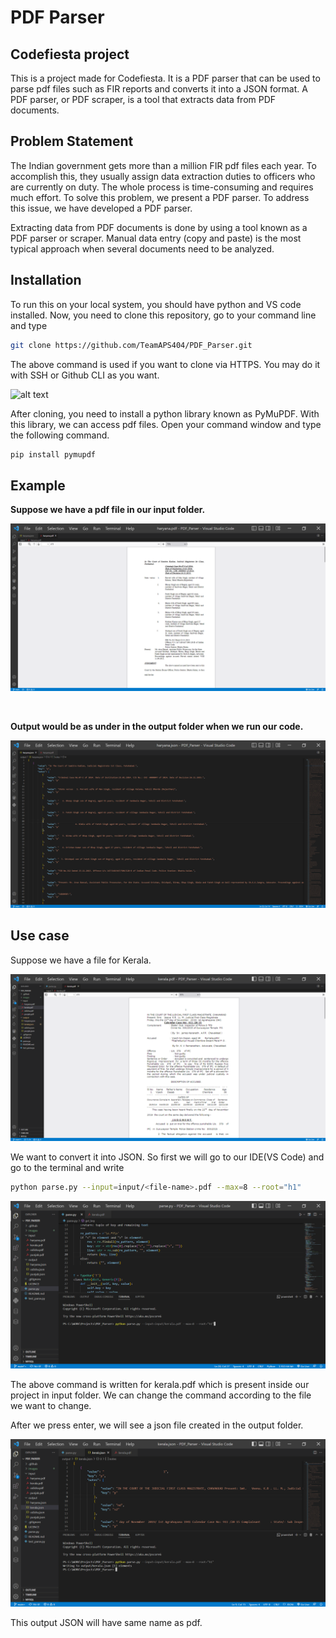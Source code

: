# PDF Parser

## Codefiesta project
This is a project made for Codefiesta. It is a PDF parser that can be used to parse pdf files such as FIR reports and converts it into a JSON format.
A PDF parser, or PDF scraper, is a tool that extracts data from PDF documents.

## Problem Statement
The Indian government gets more than a million FIR pdf files each year. To accomplish this, they usually assign data extraction duties to officers who are currently on duty. The whole process is time-consuming and requires much effort. To solve this problem, we present a PDF parser. To address this issue, we have developed a PDF parser.

Extracting data from PDF documents is done by using a tool known as a PDF parser or scraper. Manual data entry (copy and paste) is the most typical approach when several documents need to be analyzed.

## Installation
To run this on your local system, you should have python and VS code installed.
Now, you need to clone this repository, go to your command line and type

```bash
git clone https://github.com/TeamAPS404/PDF_Parser.git
```

The above command is used if you want to clone via HTTPS. You may do it with SSH or Github CLI as you want.

![alt text](https://github.com/TeamAPS404/PDF_Parser/blob/main/images/Meet%20-%20rak-jeum-fyv%20and%2011%20more%20pages%20-%20Personal%20-%20Microsoft%E2%80%8B%20Edge%2014-07-2022%2011_04_22%20(2).png)


After cloning, you need to install a python library known as PyMuPDF. With this library, we can access pdf files. Open your command window and type the following command.

```bash
pip install pymupdf
```

## Example
**Suppose we have a pdf file in our input folder.**
<br>

![alt text](https://github.com/TeamAPS404/PDF_Parser/blob/main/images/haryana.json%20-%20PDF_Parser%20-%20Visual%20Studio%20Code%2014-07-2022%2009_38_58.png)

<br>

 **Output would be as under in the output folder when we run our code.**
 <br>
 
 ![alt text](https://github.com/TeamAPS404/PDF_Parser/blob/main/images/haryana.json%20-%20PDF_Parser%20-%20Visual%20Studio%20Code%2014-07-2022%2009_39_07.png)
 
 ## Use case
 Suppose we have a file for Kerala.
 
 ![alt text](https://github.com/TeamAPS404/PDF_Parser/blob/main/images/kerala.pdf%20-%20PDF_Parser%20-%20Visual%20Studio%20Code%2014-07-2022%2010_14_30.png)
 
 We want to convert it into JSON. So first we will go to our IDE(VS Code) and go to the terminal and write
 
 ```bash
python parse.py --input=input/<file-name>.pdf --max=8 --root="h1"
```

![alt text](https://github.com/TeamAPS404/PDF_Parser/blob/main/images/parse.py%20-%20PDF_Parser%20-%20Visual%20Studio%20Code%2014-07-2022%2010_37_06.png)
 
The above command is written for kerala.pdf which is present inside our project in input folder. We can change the command according to the file we want to change.

After we press enter, we will see a json file created in the output folder.

![alt text](https://github.com/TeamAPS404/PDF_Parser/blob/main/images/kerala.json%20-%20PDF_Parser%20-%20Visual%20Studio%20Code%2014-07-2022%2010_39_35.png)
 
 This output JSON will have same name as pdf.



